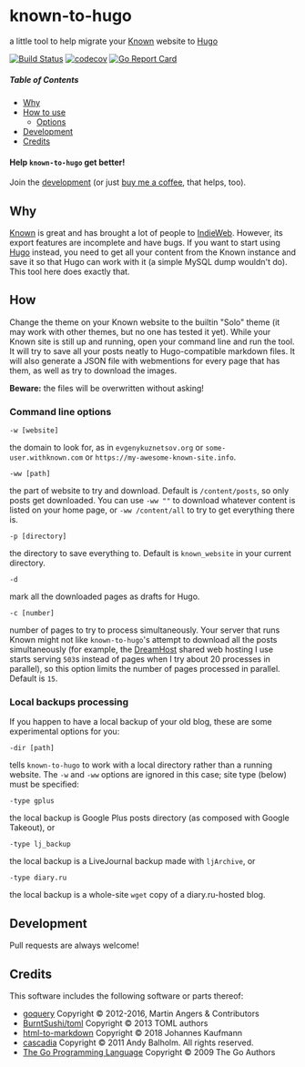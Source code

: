 # known-to-hugo
a little tool to help migrate your [Known](https://withknown.com/) website to [Hugo](https://gohugo.io/)

[![Build Status](https://travis-ci.org/nekr0z/known-to-hugo.svg?branch=master)](https://travis-ci.org/nekr0z/known-to-hugo) [![codecov](https://codecov.io/gh/nekr0z/known-to-hugo/branch/master/graph/badge.svg)](https://codecov.io/gh/nekr0z/known-to-hugo) [![Go Report Card](https://goreportcard.com/badge/github.com/nekr0z/known-to-hugo)](https://goreportcard.com/report/github.com/nekr0z/known-to-hugo)

##### Table of Contents
* [Why](#why)
* [How to use](#how)
  * [Options](#command-line-options)
* [Development](#development)
* [Credits](#credits)

#### Help `known-to-hugo` get better!
Join the [development](#development) (or just [buy me a coffee](https://www.buymeacoffee.com/nekr0z), that helps, too).

## Why
[Known](https://withknown.com/) is great and has brought a lot of people to [IndieWeb](https://indieweb.org/). However, its export features are incomplete and have bugs. If you want to start using [Hugo](https://gohugo.io/) instead, you need to get all your content from the Known instance and save it so that Hugo can work with it (a simple MySQL dump wouldn't do). This tool here does exactly that.

## How
Change the theme on your Known website to the builtin "Solo" theme (it may work with other themes, but no one has tested it yet). While your Known site is still up and running, open your command line and run the tool. It will try to save all your posts neatly to Hugo-compatible markdown files. It will also generate a JSON file with webmentions for every page that has them, as well as try to download the images.

**Beware:** the files will be overwritten without asking!

### Command line options
```
-w [website]
```
the domain to look for, as in `evgenykuznetsov.org` or `some-user.withknown.com` or `https://my-awesome-known-site.info`.

```
-ww [path]
```
the part of website to try and download. Default is `/content/posts`, so only posts get downloaded. You can use `-ww ""` to download whatever content is listed on your home page, or `-ww /content/all` to try to get everything there is.

```
-p [directory]
```
the directory to save everything to. Default is `known_website` in your current directory.

```
-d
```
mark all the downloaded pages as drafts for Hugo.

```
-c [number]
```
number of pages to try to process simultaneously. Your server that runs Known might not like `known-to-hugo`'s attempt to download all the posts simultaneously (for example, the [DreamHost](https://www.dreamhost.com/) shared web hosting I use starts serving `503`s instead of pages when I try about 20 processes in parallel), so this option limits the number of pages processed in parallel. Default is `15`.

### Local backups processing
If you happen to have a local backup of your old blog, these are some experimental options for you:
```
-dir [path]
```
tells `known-to-hugo` to work with a local directory rather than a running website. The `-w` and `-ww` options are ignored in this case; site type (below) must be specified:
```
-type gplus
```
the local backup is Google Plus posts directory (as composed with Google Takeout), or
```
-type lj_backup
```
the local backup is a LiveJournal backup made with `ljArchive`, or
```
-type diary.ru
```
the local backup is a whole-site `wget` copy of a diary.ru-hosted blog.

## Development
Pull requests are always welcome!

## Credits
This software includes the following software or parts thereof:
* [goquery](https://github.com/PuerkitoBio/goquery) Copyright © 2012-2016, Martin Angers & Contributors
* [BurntSushi/toml](https://github.com/BurntSushi/toml) Copyright © 2013 TOML authors
* [html-to-markdown](https://github.com/JohannesKaufmann/html-to-markdown) Copyright © 2018 Johannes Kaufmann
* [cascadia](https://github.com/andybalholm/cascadia) Copyright © 2011 Andy Balholm. All rights reserved.
* [The Go Programming Language](https://golang.org) Copyright © 2009 The Go Authors
